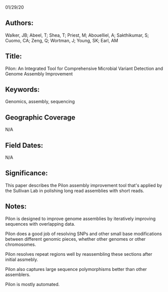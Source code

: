 01/29/20
## Authors:
Walker, JB; Abeel, T; Shea, T; Priest, M; Abouelliel, A; Sakthikumar, S; Cuomo, CA; Zeng, Q; Wortman, J; Young, SK; Earl, AM
## Title:
Pilon: An Integrated Tool for Comprehensive Microbial Variant Detection and Genome Assembly Improvement
## Keywords:
Genomics, assembly, sequencing
## Geographic Coverage
N/A
## Field Dates:
N/A
## Significance:
This paper describes the Pilon assembly improvement tool that's applied by the Sullivan Lab in polishing long read assemblies with short reads.

## Notes:
Pilon is designed to improve genome assemblies by iteratively improving sequences with overlapping data.

Pilon does a good job of resolving SNPs and other small base modifications between different genomic pieces, whether other genomes or other chromosomes.

Pilon resolves repeat regions well by reassembling these sections after initial assmebly.

Pilon also captures large sequence polymorphisms better than other assemblers.

Pilon is mostly automated.
